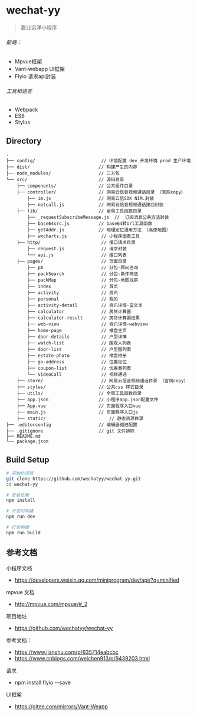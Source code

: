 # wechat-yy

> 置业远洋小程序

###### 前端：
* Mpvue框架
* Vant-webapp UI框架
* Flyio 请求api封装

###### 工具和语言
* Webpack
* ES6
* Stylus

## Directory

```
.
├── config/                         // 环境配置 dev 开发环境 prod 生产环境
├── dist/                          // 构建产生的内容
├── node_modules/                  // 三方包
└── src/                           // 源码目录
    ├── components/                // 公共组件目录
    ├── controller/                // 网易云信音视频通话目录 （官网copy）      
        ├── im.js                  // 网易云信SDK NIM.封装             
        ├── netcall.js             // 网易云信音视频通话接口封装  
    ├── lib/                       // 全局工具函数目录
        ├── _requestSubscribeMessage.js  //  订阅消息公共方法封装
        ├── base64src.js           // base64转Url工具函数
        ├── getAddr.js             // 地理定位通用方法 （高德地图）
        ├── wxcharts.js             // 小程序图表工具
    ├── http/                       // 接口请求目录
        ├── request.js              // 请求封装
        └── api.js                  // 接口列表
    ├── pages/                      // 页面目录 
        ├── pA                      // 分包-顾问咨询
        ├── packSearch              // 分包-条件筛选
        ├── packMap                 // 分包-地图找房
        ├── index                   // 首页
        ├── activity                // 资讯
        ├── personal                // 我的
        ├── activity-detail         // 资讯详情-富文本
        ├── calculator              // 房贷计算器
        ├── calculator-result       // 房贷计算器结果       
        ├── web-view                // 资讯详情-webview
        ├── home-page               // 楼盘主页 
        ├── door-details            // 户型详情 
        ├── watch-list              // 围观人列表
        ├── door-list               // 户型图列表
        ├── estate-photo            // 楼盘相册
        ├── go-address              // 位置定位 
        ├── coupon-list             // 优惠券列表
        └── videoCall               // 视频通话               
    ├── store/                      // 网易云信音视频通话目录 （官网copy） 
    ├── stylus/                    // 公共css 样式目录
    ├── utils/                     // 全局工具函数目录
    ├── app.json                   // 小程序app.json配置文件
    ├── App.vue                    // 页面程序入口vue
    ├── main.js                    // 页面程序入口js
    ├── static/                        // 静态资源目录
├── .editorconfig                  // 编辑器缩进配置
├── .gitignore                     // git 文件排除
├── README.md
└── package.json
```

## Build Setup

``` bash
# 初始化项目
git clone https://github.com/wechatyy/wechat-yy.git
cd wechat-yy

# 安装依赖
npm install

# 开发时构建
npm run dev

# 打包构建
npm run build

```


## 参考文档
小程序文档
- https://developers.weixin.qq.com/miniprogram/dev/api/?q=minified

mpvue 文档
- http://mpvue.com/mpvue/#_2

项目地址
- https://github.com/wechatyy/wechat-yy

参考文档：
- https://www.jianshu.com/p/635714eabcbc
- https://www.cnblogs.com/weichen913/p/9439203.html

请求
-  npm install flyio --save

UI框架
- https://gitee.com/mirrors/Vant-Weapp

